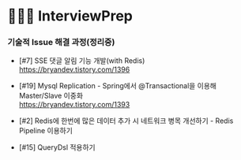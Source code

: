 # 🧑🏻‍💻 InterviewPrep


### 기술적 Issue 해결 과정(정리중)

- [#7] SSE 댓글 알림 기능 개발(with Redis)<br>
   https://bryandev.tistory.com/1396
  
- [#19] Mysql Replication - Spring에서 @Transactional을 이용해 Master/Slave 이중화<br>
   https://bryandev.tistory.com/1393 

-  [#2] Redis에 한번에 많은 데이터 추가 시 네트워크 병목 개선하기 - Redis Pipeline 이용하기<br>

-  [#15] QueryDsl 적용하기<br>
